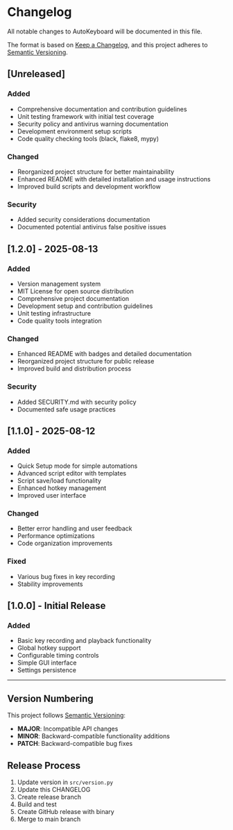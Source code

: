 # Changelog

All notable changes to AutoKeyboard will be documented in this file.

The format is based on [Keep a Changelog](https://keepachangelog.com/en/1.0.0/),
and this project adheres to [Semantic Versioning](https://semver.org/spec/v2.0.0.html).

## [Unreleased]

### Added
- Comprehensive documentation and contribution guidelines
- Unit testing framework with initial test coverage
- Security policy and antivirus warning documentation
- Development environment setup scripts
- Code quality checking tools (black, flake8, mypy)

### Changed
- Reorganized project structure for better maintainability
- Enhanced README with detailed installation and usage instructions
- Improved build scripts and development workflow

### Security
- Added security considerations documentation
- Documented potential antivirus false positive issues

## [1.2.0] - 2025-08-13

### Added
- Version management system
- MIT License for open source distribution
- Comprehensive project documentation
- Development setup and contribution guidelines
- Unit testing infrastructure
- Code quality tools integration

### Changed
- Enhanced README with badges and detailed documentation
- Reorganized project structure for public release
- Improved build and distribution process

### Security
- Added SECURITY.md with security policy
- Documented safe usage practices

## [1.1.0] - 2025-08-12

### Added
- Quick Setup mode for simple automations
- Advanced script editor with templates
- Script save/load functionality
- Enhanced hotkey management
- Improved user interface

### Changed
- Better error handling and user feedback
- Performance optimizations
- Code organization improvements

### Fixed
- Various bug fixes in key recording
- Stability improvements

## [1.0.0] - Initial Release

### Added
- Basic key recording and playback functionality
- Global hotkey support
- Configurable timing controls
- Simple GUI interface
- Settings persistence

---

## Version Numbering

This project follows [Semantic Versioning](https://semver.org/):
- **MAJOR**: Incompatible API changes
- **MINOR**: Backward-compatible functionality additions
- **PATCH**: Backward-compatible bug fixes

## Release Process

1. Update version in `src/version.py`
2. Update this CHANGELOG
3. Create release branch
4. Build and test
5. Create GitHub release with binary
6. Merge to main branch
